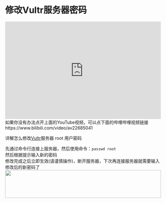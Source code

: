 # 修改Vultr服务器密码
<iframe width="100%" height="315" src="https://www.youtube.com/embed/3L13p0Qy6vo" frameborder="0" allow="autoplay; encrypted-media" allowfullscreen></iframe>
如果你没有办法点开上面的YouTube视频，可以点下面的哔哩哔哩视频链接<br>
https://www.bilibili.com/video/av22685041

详解怎么修改[Vultr](https://www.vultr.com/?ref=7295225)服务器 root 用户密码

先通过命令行连接上服务器，然后使用命令：`passwd root`<br>
然后根据提示输入新的密码<br>
修改完成之后立即生效(请谨慎操作)，断开服务器，下次再连接服务器就需要输入修改后的新密码了
<a href="https://www.vultr.com/?ref=7295225"><img src="https://www.vultr.com/media/banner_1.png" width="100%" height="90"></a>